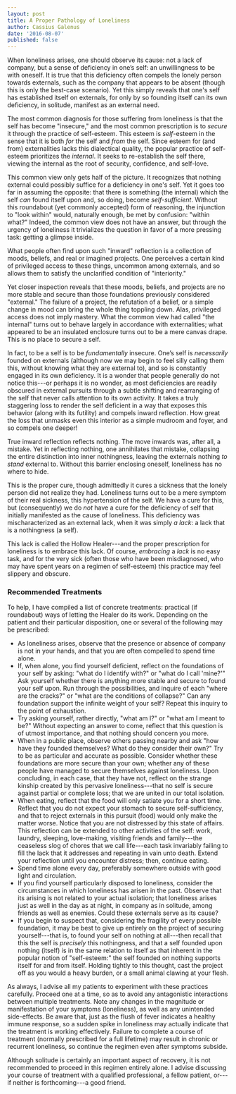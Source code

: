 ```yaml
---
layout: post
title: A Proper Pathology of Loneliness
author: Cassius Galenus
date: '2016-08-07'
published: false
---
```


When loneliness arises, one should observe its cause: not a lack of company, but a sense of deficiency in one’s self: an unwillingness to be with oneself. It is true that this deficiency often compels the lonely person towards externals, such as the company that appears to be absent (though this is only the best-case scenario). Yet this simply reveals that one's self has established itself on externals, for only by so founding itself can its own deficiency, in solitude, manifest as an external need.

The most common diagnosis for those suffering from loneliness is that the self has become "insecure," and the most common prescription is to *secure* it through the practice of self-esteem. This esteem is *self*-esteem in the sense that it is both *for* the self and *from* the self. Since esteem for (and from) externalities lacks this dialectical quality, the popular practice of self-esteem prioritizes the *internal*. It seeks to re-establish the self there, viewing the internal as the root of security, confidence, and self-love.

This common view only gets half of the picture. It recognizes that nothing external could possibly suffice for a deficiency in one's self. Yet it goes too far in assuming the opposite: that there is something (the internal) which the self *can* found itself upon and, so doing, become *self-sufficient*. Without this roundabout (yet commonly accepted) form of reasoning, the injunction to "look within" would, naturally enough, be met by confusion: "within what?" Indeed, the common view does not have an answer, but through the urgency of loneliness it trivializes the question in favor of a more pressing task: getting a glimpse inside.

What people often find upon such "inward" reflection is a collection of moods, beliefs, and real or imagined projects. One perceives a certain kind of privileged access to these things, uncommon among externals, and so allows them to satisfy the unclarified condition of "interiority."

Yet closer inspection reveals that these moods, beliefs, and projects are no more stable and secure than those foundations previously considered "external." The failure of a project, the refutation of a belief, or a simple change in mood can bring the whole thing toppling down. Alas, privileged access does not imply mastery. What the common view had called "the internal" turns out to behave largely in accordance with externalities; what appeared to be an insulated enclosure turns out to be a mere canvas drape. This is no place to secure a self.

In fact, to be a self is to be *fundamentally* insecure. One’s self is *necessarily* founded on externals (although now we may begin to feel silly calling them this, without knowing what they are external to), and so is constantly engaged in its own deficiency. It is a wonder that people generally do not notice this---or perhaps it is no wonder, as most deficiencies are readily obscured in external pursuits through a subtle shifting and rearranging of the self that never calls attention to its own activity. It takes a truly staggering loss to render the self deficient in a way that exposes this behavior (along with its futility) and compels inward reflection. How great the loss that unmasks even this interior as a simple mudroom and foyer, and so compels one deeper!

True inward reflection reflects nothing. The move inwards was, after all, a mistake. Yet in reflecting nothing, one annihilates that mistake, collapsing the entire distinction into inner nothingness, leaving the externals nothing *to stand* external to. Without this barrier enclosing oneself, loneliness has no where to hide.

This is the proper cure, though admittedly it cures a sickness that the lonely person did not realize they had. Loneliness turns out to be a mere symptom of their real sickness, this hypertension of the self. We have a cure for this, but (consequently) we do *not* have a cure for the deficiency of self that initially manifested as the cause of loneliness. This deficiency was mischaracterized as an external lack, when it was simply *a lack*: a lack that is a nothingness (a self).

This lack is called the Hollow Healer---and the proper prescription for loneliness is to embrace this lack. Of course, *embracing* a *lack* is no easy task, and for the very sick (often those who have been misdiagnosed, who may have spent years on a regimen of self-esteem) this practice may feel slippery and obscure.

### Recommended Treatments

To help, I have compiled a list of concrete treatments: practical (if roundabout) ways of letting the Healer do its work. Depending on the patient and their particular disposition, one or several of the following may be prescribed:

 - As loneliness arises, observe that the presence or absence of company is not in your hands, and that you are often compelled to spend time alone.
 - If, when alone, you find yourself deficient, reflect on the foundations of your self by asking: "what do I identify with?" or "what do I call 'mine?'" Ask yourself whether there is anything more stable and secure to found your self upon. Run through the possibilities, and inquire of each "where are the cracks?" or "what are the conditions of collapse?" Can any foundation support the infinite weight of your self? Repeat this inquiry to the point of exhaustion.
 - Try asking yourself, rather directly, "what am I?" or "what am I meant to be?" Without expecting an answer to come, reflect that this question is of utmost importance, and that nothing should concern you more.
 - When in a public place, observe others passing nearby and ask "how have they founded themselves? What do they consider their own?" Try to be as particular and accurate as possible. Consider whether these foundations are more secure than your own; whether any of these people have managed to secure themselves against loneliness. Upon concluding, in each case, that they have not, reflect on the strange kinship created by this pervasive loneliness---that no self is secure against partial or complete loss; that we are united in our total isolation.
 - When eating, reflect that the food will only satiate you for a short time. Reflect that you do not expect your stomach to secure self-sufficiency, and that to reject externals in this pursuit (food) would only make the matter worse. Notice that you are not distressed by this state of affairs. This reflection can be extended to other activities of the self: work, laundry, sleeping, love-making, visiting friends and family---the ceaseless slog of chores that we call life---each task invariably failing to fill the lack that it addresses and repeating in vain unto death. Extend your reflection until you encounter distress; then, continue eating.
 - Spend time alone every day, preferably somewhere outside with good light and circulation.
 - If you find yourself particularly disposed to loneliness, consider the circumstances in which loneliness has arisen in the past. Observe that its arising is not related to your actual isolation; that loneliness arises just as well in the day as at night, in company as in solitude, among friends as well as enemies. Could these externals serve as its cause?
 - If you begin to suspect that, considering the fragility of every possible foundation, it may be best to give up entirely on the project of securing yourself---that is, to found your self on nothing at all---then recall that this the self is *precisely* this nothingness, and that a self founded upon nothing (itself) is in the same relation to itself as that inherent in the popular notion of "self-esteem:" the self founded on nothing supports itself for and from itself. Holding tightly to this thought, cast the project off as you would a heavy burden, or a small animal clawing at your flesh.

As always, I advise all my patients to experiment with these practices carefully. Proceed one at a time, so as to avoid any antagonistic interactions between multiple treatments. Note any changes in the magnitude or manifestation of your symptoms (loneliness), as well as any unintended side-effects. Be aware that, just as the flush of fever indicates a healthy immune response, so a sudden spike in loneliness may actually indicate that the treatment is working effectively. Failure to complete a course of treatment (normally prescribed for a full lifetime) may result in chronic or recurrent loneliness, so continue the regimen even after symptoms subside.

Although solitude is certainly an important aspect of recovery, it is not recommended to proceed in this regimen entirely alone. I advise discussing your course of treatment with a qualified professional, a fellow patient, or---if neither is forthcoming---a good friend.